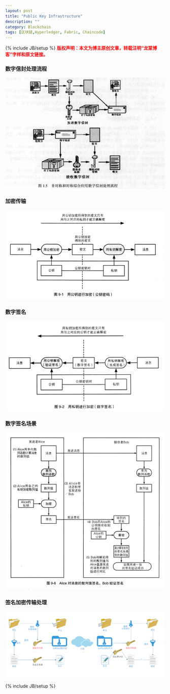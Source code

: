 ```yaml
---
layout: post
title: "Public Key Infrastructure"
description: ""
category: Blockchain 
tags: [区块链,Hyperledger, Fabric, Chaincode]
---
```

{% include JB/setup %}
**<font color="red">版权声明：本文为博主原创文章，转载注明“龙棠博客”字样和原文链接。</font>**

### 数字信封处理流程
![digital-envelope](/upload/2017/digital-envelope.png)

### 加密传输
![pub2pri](/upload/2017/pub2pri.png)

### 数字签名
![pri2pub](/upload/2017/pri2pub.png)

### 数字签名场景
![digital-signature](/upload/2017/digital-signature.png)

### 签名加密传输处理
![signature-transform](/upload/2017/signature-transform.png)

{% include JB/setup %}


